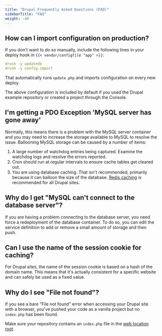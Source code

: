 ```yaml
---
title: "Drupal Frequently Asked Questions (FAQ)"
sidebarTitle: "FAQ"
weight: -40
---
```


## How can I import configuration on production?

If you don't want to do so manually, include the following lines in your deploy hook in `{{< vendor/configfile "app" >}}`:

```yaml
drush -y updatedb
drush -y config-import
```

That automatically runs `update.php` and imports configuration on every new deploy.

The above configuration is included by default if you used the Drupal example repository or created a project through the Console.

## I'm getting a PDO Exception 'MySQL server has gone away'

Normally, this means there is a problem with the MySQL server container and you may need to increase the storage available to MySQL to resolve the issue. Ballooning MySQL storage can be caused by a number of items:

1. A large number of watchdog entries being captured.
Examine the watchdog logs and resolve the errors reported.
2. Cron should run at regular intervals to ensure cache tables get cleared out.
3. You are using database caching.
That isn't recommended, primarily because it can balloon the size of the database.
[Redis caching](/guides/drupal/redis.md) is recommended for all Drupal sites.

## Why do I get "MySQL can't connect to the database server"?

If you are having a problem connecting to the database server, you need force a redeployment of the database container. To do so, you can edit the service definition to add or remove a small amount of storage and then push.

## Can I use the name of the session cookie for caching?

For Drupal sites, the name of the session cookie is based on a hash of the domain name. This means that it's actually consistent for a specific website and can safely be used as a fixed value.

## Why do I see "File not found"?

If you see a bare "File not found" error when accessing your Drupal site with a browser,
you've pushed your code as a vanilla project but no `index.php` has been found.

Make sure your repository contains an `index.php` file in the [web location root](/create-apps/app-reference/images/builtin-image.md#locations).
